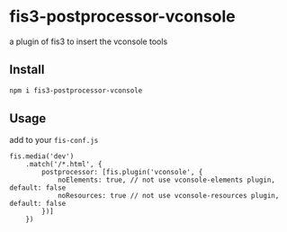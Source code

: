 # fis3-postprocessor-vconsole
a plugin of fis3 to insert the vconsole tools

## Install
``` bash
npm i fis3-postprocessor-vconsole
```

## Usage
add to your `fis-conf.js`
```
fis.media('dev')
    .match('/*.html', {
        postprocessor: [fis.plugin('vconsole', {
            noElements: true, // not use vconsole-elements plugin, default: false
            noResources: true // not use vconsole-resources plugin, default: false
        })]
    })
```
